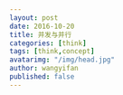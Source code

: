 ```yaml
---
layout: post
date: 2016-10-20
title: 并发与并行
categories: [think]
tags: [think,concept]
avatarimg: "/img/head.jpg"
author: wangyifan
published: false
---
```

